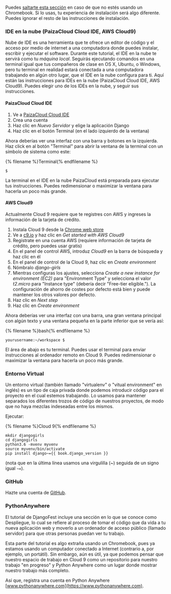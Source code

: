 Puedes [saltarte esta sección](http://tutorial.djangogirls.org/en/installation/#install-python) en caso de que no estés usando un Chromebook. Si lo usas, tu experiencia de instalación será algo diferente. Puedes ignorar el resto de las instrucciones de instalación.

### IDE en la nube (PaizaCloud Cloud IDE, AWS Cloud9)

Nube de IDE es una herramienta que te ofrece un editor de código y el acceso por medio de internet a una computadora donde puedes instalar, escribir y ejecutar el software. Durante este tutorial, el IDE en la nube te servirá como tu *máquina local*. Seguirás ejecutando comandos en una terminal igual que tus compañeros de clase en OS X, Ubuntu, o Windows, pero tu terminal en realidad estará conectada a una computadora trabajando en algún otro lugar, que el IDE en la nube configura para ti. Aquí están las instrucciones para IDEs en la nube (PaizaCloud Cloud IDE, AWS Cloud9). Puedes elegir uno de los IDEs en la nube, y seguir sus instrucciones.

#### PaizaCloud Cloud IDE

1. Ve a [PaizaCloud Cloud IDE](https://paiza.cloud/)
2. Crea una cuenta
3. Haz clic en *Nuevo Servidor* y elige la aplicación Django
4. Haz clic en el botón Terminal (en el lado izquierdo de la ventana)

Ahora deberías ver una interfaz con una barra y botones en la izquierda. Haz click en al botón "Terminal" para abrir la ventana de la terminal con un símbolo de sistema como este:

{% filename %}Terminal{% endfilename %}

    $
    

La terminal en el IDE en la nube PaizaCloud está preparada para ejecutar tus instrucciones. Puedes redimensionar o maximizar la ventana para hacerla un poco más grande.

#### AWS Cloud9

Actualmente Cloud 9 requiere que te registres con AWS y ingreses la información de la tarjeta de crédito.

1. Instala Cloud 9 desde la [Chrome web store](https://chrome.google.com/webstore/detail/cloud9/nbdmccoknlfggadpfkmcpnamfnbkmkcp)
2. Ve a [c9.io](https://c9.io) y haz clic en *Get started with AWS Cloud9*
3. Regístrate en una cuenta AWS (requiere información de tarjeta de crédito, pero puedes usar gratis)
4. En el panel de control AWS, introduz *Cloud9* en la barra de búsqueda y haz clic en él
5. En el panel de control de la Cloud 9, haz clic en *Create environment*
6. Nómbralo *django-girls*
7. Mientras configuras los ajustes, selecciona *Create a new instance for environment (EC2)* para "Environment Type" y selecciona el valor *t2.micro* para "Instance type" (debería decir "Free-tier eligible."). La configuración de ahorro de costes por defecto está bien y puede mantener los otros valores por defecto.
8. Haz clic en *Next step*
9. Haz clic en *Create environment*

Ahora deberías ver una interfaz con una barra, una gran ventana principal con algún texto y una ventana pequeña en la parte inferior que se vería así:

{% filename %}bash{% endfilename %}

    yourusername:~/workspace $
    

El área de abajo es tu terminal. Puedes usar el terminal para enviar instrucciones al ordenador remoto en Cloud 9. Puedes redimensionar o maximizar la ventana para hacerla un poco más grande.

### Entorno Virtual

Un entorno virtual (también llamado "virtualenv" o "vitual environment" en inglés) es un tipo de caja privada donde podemos introducir código para el proyecto en el cual estemos trabajando. Lo usamos para mantener separados los diferentes trozos de código de nuestros proyectos, de modo que no haya mezclas indeseadas entre los mismos.

Ejecutar:

{% filename %}Cloud 9{% endfilename %}

    mkdir djangogirls
    cd djangogirls
    python3.6 -mvenv myvenv
    source myvenv/bin/activate
    pip install django~={{ book.django_version }}
    

(nota que en la última línea usamos una virgulilla (~) seguida de un signo igual `~=`).

### GitHub

Hazte una cuenta de [GitHub](https://github.com).

### PythonAnywhere

El tutorial de DjangoFest incluye una sección en lo que se conoce como Despliegue, lo cual se refiere al proceso de tomar el código que da vida a tu nueva aplicación web y moverlo a un ordenador de acceso público (llamado servidor) para que otras personas puedan ver tu trabajo.

Esta parte del tutorial es algo extraña usando un Chromebook, pues ya estamos usando un computador conectado a Internet (contrario a, por ejemplo, un portátil). Sin embargo, aún es útil, ya que podemos pensar que nuestro espacio de trabajo en Cloud 9 como un repositorio para nuestro trabajo "en progreso" y Python Anywhere como un lugar donde mostrar nuestro trabajo más completo.

Así que, registra una cuenta en Python Anywhere [www.pythonanywhere.com](https://www.pythonanywhere.com).